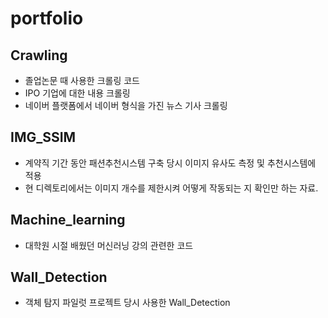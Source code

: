 # portfolio

## Crawling

- 졸업논문 때 사용한 크롤링 코드
- IPO 기업에 대한 내용 크롤링
- 네이버 플랫폼에서 네이버 형식을 가진 뉴스 기사 크롤링

## IMG_SSIM

- 계약직 기간 동안 패션추천시스템 구축 당시 이미지 유사도 측정 및 추천시스템에 적용
- 현 디렉토리에서는 이미지 개수를 제한시켜 어떻게 작동되는 지 확인만 하는 자료.

## Machine_learning

- 대학원 시절 배웠던 머신러닝 강의 관련한 코드

## Wall_Detection

- 객체 탐지 파일럿 프로젝트 당시 사용한 Wall_Detection
